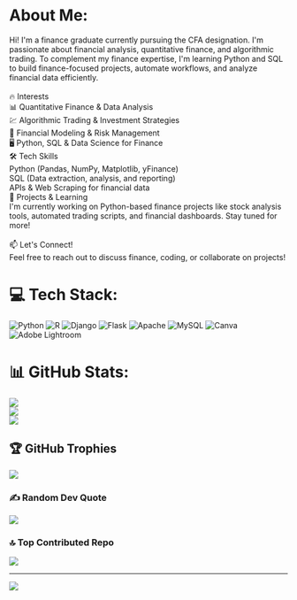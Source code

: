 # About Me:
Hi! I'm a finance graduate currently pursuing the CFA designation. I'm passionate about financial analysis, quantitative finance, and algorithmic trading. To complement my finance expertise, I'm learning Python and SQL to build finance-focused projects, automate workflows, and analyze financial data efficiently.<br><br>🔥 Interests<br>📊 Quantitative Finance & Data Analysis<br>💹 Algorithmic Trading & Investment Strategies<br>🏦 Financial Modeling & Risk Management<br>🖥️ Python, SQL & Data Science for Finance<br>🛠️ Tech Skills<br>Python (Pandas, NumPy, Matplotlib, yFinance)<br>SQL (Data extraction, analysis, and reporting)<br>APIs & Web Scraping for financial data<br>🚀 Projects & Learning<br>I'm currently working on Python-based finance projects like stock analysis tools, automated trading scripts, and financial dashboards. Stay tuned for more!<br><br>📫 Let's Connect!<br>Feel free to reach out to discuss finance, coding, or collaborate on projects!


# 💻 Tech Stack:
![Python](https://img.shields.io/badge/python-3670A0?style=for-the-badge&logo=python&logoColor=ffdd54) ![R](https://img.shields.io/badge/r-%23276DC3.svg?style=for-the-badge&logo=r&logoColor=white) ![Django](https://img.shields.io/badge/django-%23092E20.svg?style=for-the-badge&logo=django&logoColor=white) ![Flask](https://img.shields.io/badge/flask-%23000.svg?style=for-the-badge&logo=flask&logoColor=white) ![Apache](https://img.shields.io/badge/apache-%23D42029.svg?style=for-the-badge&logo=apache&logoColor=white) ![MySQL](https://img.shields.io/badge/mysql-4479A1.svg?style=for-the-badge&logo=mysql&logoColor=white) ![Canva](https://img.shields.io/badge/Canva-%2300C4CC.svg?style=for-the-badge&logo=Canva&logoColor=white) ![Adobe Lightroom](https://img.shields.io/badge/Adobe%20Lightroom-31A8FF.svg?style=for-the-badge&logo=Adobe%20Lightroom&logoColor=white)
# 📊 GitHub Stats:
![](https://github-readme-stats.vercel.app/api?username=mayank1kapoor&theme=radical&hide_border=false&include_all_commits=false&count_private=false)<br/>
![](https://nirzak-streak-stats.vercel.app/?user=mayank1kapoor&theme=radical&hide_border=false)<br/>
![](https://github-readme-stats.vercel.app/api/top-langs/?username=mayank1kapoor&theme=radical&hide_border=false&include_all_commits=false&count_private=false&layout=compact)

## 🏆 GitHub Trophies
![](https://github-profile-trophy.vercel.app/?username=mayank1kapoor&theme=radical&no-frame=false&no-bg=true&margin-w=4)

### ✍️ Random Dev Quote
![](https://quotes-github-readme.vercel.app/api?type=horizontal&theme=dark)

### 🔝 Top Contributed Repo
![](https://github-contributor-stats.vercel.app/api?username=mayank1kapoor&limit=5&theme=dark&combine_all_yearly_contributions=true)

---
[![](https://visitcount.itsvg.in/api?id=mayank1kapoor&icon=0&color=3)](https://visitcount.itsvg.in)

<!-- Proudly created with GPRM ( https://gprm.itsvg.in ) -->
